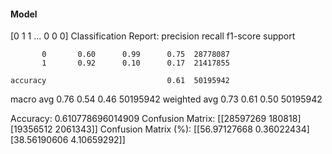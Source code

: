 #### Model
[0 1 1 ... 0 0 0]
Classification Report:
              precision    recall  f1-score   support

           0       0.60      0.99      0.75  28778087
           1       0.92      0.10      0.17  21417855

    accuracy                           0.61  50195942
   macro avg       0.76      0.54      0.46  50195942
weighted avg       0.73      0.61      0.50  50195942

Accuracy: 0.610778696014909
Confusion Matrix:
[[28597269   180818]
 [19356512  2061343]]
Confusion Matrix (%):
[[56.97127668  0.36022434]
 [38.56190606  4.10659292]]
